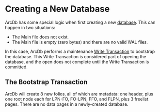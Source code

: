 # Creating a New Database

ArcDb has some special logic when first creating a new [database](./file-formats/database.md). This can happen in two situations:
- The Main file does not exist.
- The Main file is empty (zero bytes) and there are no valid WAL files.

In this case, ArcDb performs a maintenance [Write Transaction](./transactions.md) to bootstrap the database. This Write Transaction is considered part of opening the database, and the open does not complete until the Write Transaction is committed.

## The Bootstrap Transaction

ArcDb will create 8 new folios, all of which are metadata: one header, plus one root node each for LPN-FO, FO-LPN, FFO, and FLPN, plus 3 freelist pages. There are no data pages in a newly-created database.
